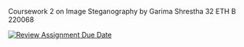 Coursework 2 on Image Steganography by Garima Shrestha
32 ETH B
220068

[![Review Assignment Due Date](https://classroom.github.com/assets/deadline-readme-button-24ddc0f5d75046c5622901739e7c5dd533143b0c8e959d652212380cedb1ea36.svg)](https://classroom.github.com/a/4CHEVSGX)
